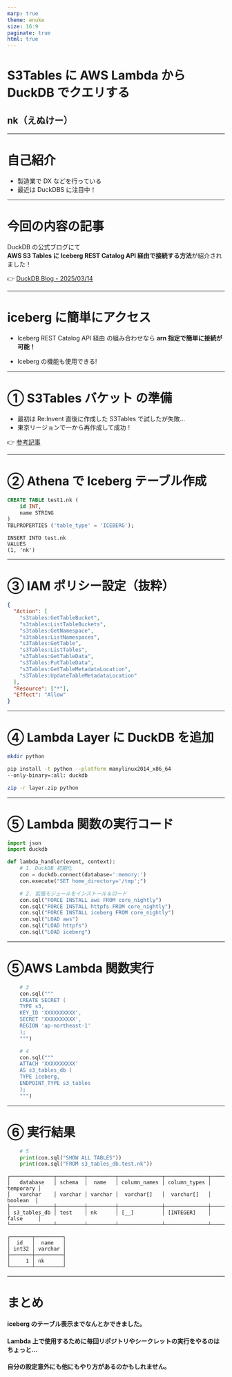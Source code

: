 ```yaml
---
marp: true
theme: enuke
size: 16:9
paginate: true
html: true
---
```


# S3Tables に AWS Lambda から DuckDB でクエリする

## nk（えぬけー）

---

# 自己紹介

- 製造業で DX などを行っている
- 最近は DuckDBS に注目中！

---

# 今回の内容の記事

DuckDB の公式ブログにて  
**AWS S3 Tables に Iceberg REST Catalog API 経由で接続する方法**が紹介されました！

👉 [DuckDB Blog - 2025/03/14](https://duckdb.org/2025/03/14/preview-amazon-s3-tables.html)

---

#

#

# iceberg に簡単にアクセス

- Iceberg REST Catalog API 経由 の組み合わせなら **arn 指定で簡単に接続が可能！**

- Iceberg の機能も使用できる!

---

# ① S3Tables バケット の準備

- 最初は Re:Invent 直後に作成した S3Tables で試したが失敗...
- 東京リージョンで一から再作成して成功！

👉 [参考記事](https://dev.classmethod.jp/articles/aws-s3-tables-getting-started-tutorial-with-console/)

---

#

# ② Athena で Iceberg テーブル作成

```sql
CREATE TABLE test1.nk (
    id INT,
    name STRING
)
TBLPROPERTIES ('table_type' = 'ICEBERG');
```

```
INSERT INTO test.nk
VALUES
(1, 'nk')
```

---

# ③ IAM ポリシー設定（抜粋）

```json
{
  "Action": [
    "s3tables:GetTableBucket",
    "s3tables:ListTableBuckets",
    "s3tables:GetNamespace",
    "s3tables:ListNamespaces",
    "s3Tables:GetTable",
    "s3Tables:ListTables",
    "s3Tables:GetTableData",
    "s3Tables:PutTableData",
    "s3Tables:GetTableMetadataLocation",
    "s3Tables:UpdateTableMetadataLocation"
  ],
  "Resource": ["*"],
  "Effect": "Allow"
}
```

---

# ④ Lambda Layer に DuckDB を追加

```bash
mkdir python

pip install -t python --platform manylinux2014_x86_64
--only-binary=:all: duckdb

zip -r layer.zip python
```

---

# ⑤ Lambda 関数の実行コード

```python
import json
import duckdb

def lambda_handler(event, context):
    # 1. DuckDB 初期化
    con = duckdb.connect(database=':memory:')
    con.execute("SET home_directory='/tmp';")

    # 2. 拡張モジュールをインストール＆ロード
    con.sql("FORCE INSTALL aws FROM core_nightly")
    con.sql("FORCE INSTALL httpfs FROM core_nightly")
    con.sql("FORCE INSTALL iceberg FROM core_nightly")
    con.sql("LOAD aws")
    con.sql("LOAD httpfs")
    con.sql("LOAD iceberg")

```

---

# ⑤AWS Lambda 関数実行

```python
    # 3
    con.sql("""
    CREATE SECRET (
    TYPE s3,
    KEY_ID 'XXXXXXXXXX',
    SECRET 'XXXXXXXXXX',
    REGION 'ap-northeast-1'
    );
    """)

    # 4
    con.sql("""
    ATTACH 'XXXXXXXXXX'
    AS s3_tables_db (
    TYPE iceberg,
    ENDPOINT_TYPE s3_tables
    );
    """)

```

---

# ⑥ 実行結果

```python
    # 5
    print(con.sql("SHOW ALL TABLES"))
    print(con.sql("FROM s3_tables_db.test.nk"))
```

```
┌──────────────┬─────────┬─────────┬──────────────┬──────────────┬───────────┐
│   database   │ schema  │  name   │ column_names │ column_types │ temporary │
│   varchar    │ varchar │ varchar │  varchar[]   │  varchar[]   │  boolean  │
├──────────────┼─────────┼─────────┼──────────────┼──────────────┼───────────┤
│ s3_tables_db │ test    │ nk      │ [__]         │ [INTEGER]    │ false     │
└──────────────┴─────────┴─────────┴──────────────┴──────────────┴───────────┘

┌───────┬─────────┐
│  id   │  name   │
│ int32 │ varchar │
├───────┼─────────┤
│     1 │ nk      │
└───────┴─────────┘
```

---

# まとめ

#### iceberg のテーブル表示までなんとかできました。

#### Lambda 上で使用するために毎回リポジトリやシークレットの実行をやるのはちょっと...

#### 自分の設定意外にも他にもやり方があるのかもしれません。
